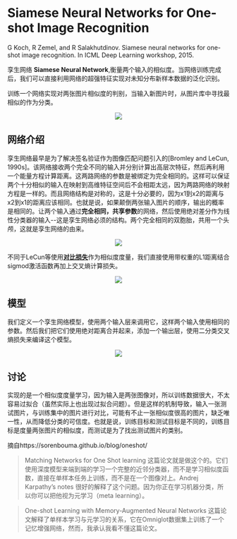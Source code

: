 # Siamese Neural Networks for One-shot Image Recognition
 G Koch, R Zemel, and R Salakhutdinov. Siamese neural networks for one-shot image recognition. In ICML Deep Learning workshop, 2015.
 
孪生网络 **Siamese Neural Network**,衡量两个输入的相似度。当网络训练完成后，我们可以直接利用网络的超强特征实现对未知分布新样本数据的泛化识别。

训练一个网络实现对两张图片相似度的判别，当输入新图片时，从图片库中寻找最相似的作为分类。

<div align="center">
<img src="https://i.loli.net/2018/04/20/5ad99d7b21d95.png"  />
</div>

## 网络介绍

孪生网络最早是为了解决签名验证作为图像匹配问题引入的[Bromley and LeCun, 1990s]。该网络接收两个完全不同的输入并分别计算出高层次特征，然后再利用一个能量方程计算距离。这两路网络的参数是被绑定为完全相同的。这样可以保证两个十分相似的输入在映射到高维特征空间后不会相距太远，因为两路网络的映射方程是一样的。而且网络结构是对称的，这是十分必要的，因为x1到x2的距离与x2到x1的距离应该相同。也就是说，如果颠倒两张输入图片的顺序，输出的概率是相同的。让两个输入通过**完全相同，共享参数**的网络，然后使用绝对差分作为线性分类器的输入--这是孪生网络必须的结构。两个完全相同的双胞胎，共用一个头颅，这就是孪生网络的由来。

<div align="center">
<img src="https://i.loli.net/2018/04/20/5ad99bd8e443b.png"  />
</div>

不同于LeCun等使用[**对比损失**](https://blog.csdn.net/autocyz/article/details/53149760)作为相似度度量，我们直接使用带权重的L1距离结合sigmod激活函数再加上交叉熵计算损失。

<div align="center">
<img src="https://i.loli.net/2018/04/20/5ad9a0cdf0e38.png"  />
</div>

## 模型

我们定义一个孪生网络模型，使用两个输入层来调用它，这样两个输入使用相同的参数。然后我们把它们使用绝对距离合并起来，添加一个输出层，使用二分类交叉熵损失来编译这个模型。

<div align="center">
<img src="https://i.loli.net/2018/04/22/5adca7a42db09.png"  />
</div>

## 讨论

实现的是一个相似度度量学习，因为输入是两张图像对，所以训练数据很大，不太容易过拟合（虽然实际上也出现过拟合问题）。但是这样的机制导致，输入一张测试图片，与训练集中的图片进行对比，可能有不止一张相似度很高的图片，缺乏唯一性，从而降低分类的可信度。也就是说，训练目标和测试目标是不同的，训练目标是度量两张图片的相似度，而测试是为了找出测试图片的类别。

摘自https://sorenbouma.github.io/blog/oneshot/

> Matching Networks for One Shot learning 这篇论文就是做这个的。它们使用深度模型来端到端的学习一个完整的近邻分类器，而不是学习相似度函数，直接在单样本任务上训练，而不是在一个图像对上。Andrej Karpathy’s notes 很好的解释了这个问题。因为你正在学习机器分类，所以你可以把他视为元学习（meta learning）。

> One-shot Learning with Memory-Augmented Neural Networks 这篇论文解释了单样本学习与元学习的关系，它在Omniglot数据集上训练了一个记忆增强网络，然而，我承认我看不懂这篇论文。
